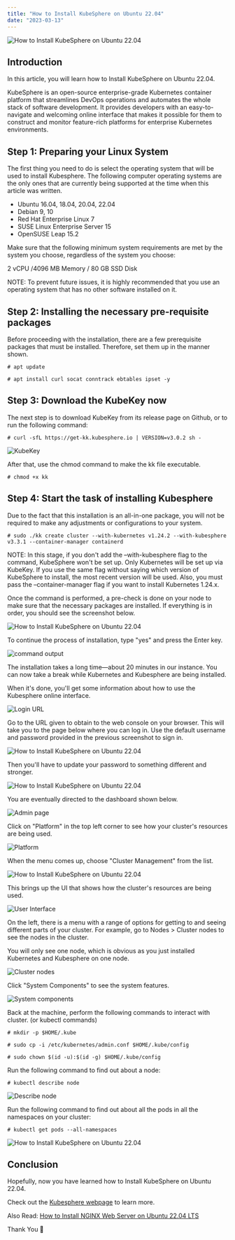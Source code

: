 ```yaml
---
title: "How to Install KubeSphere on Ubuntu 22.04"
date: "2023-03-13"
---
```


![How to Install KubeSphere on Ubuntu 22.04](images/How-to-Install-KubeSphere-on-Ubuntu-22.04_utho.jpg)

## Introduction

In this article, you will learn how to Install KubeSphere on Ubuntu 22.04.

KubeSphere is an open-source enterprise-grade Kubernetes container platform that streamlines DevOps operations and automates the whole stack of software development. It provides developers with an easy-to-navigate and welcoming online interface that makes it possible for them to construct and monitor feature-rich platforms for enterprise Kubernetes environments.

## Step 1: Preparing your Linux System

The first thing you need to do is select the operating system that will be used to install Kubesphere. The following computer operating systems are the only ones that are currently being supported at the time when this article was written.

- Ubuntu 16.04, 18.04, 20.04, 22.04
- Debian 9, 10
- Red Hat Enterprise Linux 7
- SUSE Linux Enterprise Server 15
- OpenSUSE Leap 15.2

Make sure that the following minimum system requirements are met by the system you choose, regardless of the system you choose:

2 vCPU /4096 MB Memory / 80 GB SSD Disk

NOTE: To prevent future issues, it is highly recommended that you use an operating system that has no other software installed on it.

## Step 2: Installing the necessary pre-requisite packages

Before proceeding with the installation, there are a few prerequisite packages that must be installed. Therefore, set them up in the manner shown.

```
# apt update

```

```
# apt install curl socat conntrack ebtables ipset -y

```

## Step 3: Download the KubeKey now

The next step is to download KubeKey from its release page on Github, or to run the following command:

```
# curl -sfL https://get-kk.kubesphere.io | VERSION=v3.0.2 sh -

```

![KubeKey](images/1-18.png)

After that, use the chmod command to make the kk file executable.

```
# chmod +x kk

```

## Step 4: Start the task of installing Kubesphere

Due to the fact that this installation is an all-in-one package, you will not be required to make any adjustments or configurations to your system.

```
# sudo ./kk create cluster --with-kubernetes v1.24.2 --with-kubesphere v3.3.1 --container-manager containerd

```

NOTE: In this stage, if you don't add the –with-kubesphere flag to the command, KubeSphere won't be set up. Only Kubernetes will be set up via KubeKey. If you use the same flag without saying which version of KubeSphere to install, the most recent version will be used. Also, you must pass the –container-manager flag if you want to install Kubernetes 1.24.x.

Once the command is performed, a pre-check is done on your node to make sure that the necessary packages are installed. If everything is in order, you should see the screenshot below.

![How to Install KubeSphere on Ubuntu 22.04](images/2-14.png)

To continue the process of installation, type "yes" and press the Enter key.

![command output](images/3-13.png)

The installation takes a long time—about 20 minutes in our instance. You can now take a break while Kubernetes and Kubesphere are being installed.

When it's done, you'll get some information about how to use the Kubesphere online interface.

![Login URL](images/4-11.png)

Go to the URL given to obtain to the web console on your browser. This will take you to the page below where you can log in. Use the default username and password provided in the previous screenshot to sign in.

![How to Install KubeSphere on Ubuntu 22.04](images/5-13.png)

Then you'll have to update your password to something different and stronger.

![How to Install KubeSphere on Ubuntu 22.04](images/6-9.png)

You are eventually directed to the dashboard shown below.

![Admin page](images/7-8-1024x469.png)

Click on "Platform" in the top left corner to see how your cluster's resources are being used.

![Platform](images/8-7-1024x465.png)

When the menu comes up, choose "Cluster Management" from the list.

![How to Install KubeSphere on Ubuntu 22.04](images/9-7-1024x482.png)

This brings up the UI that shows how the cluster's resources are being used.

![User Interface](images/10-8-1024x475.png)

On the left, there is a menu with a range of options for getting to and seeing different parts of your cluster. For example, go to Nodes > Cluster nodes to see the nodes in the cluster.

You will only see one node, which is obvious as you just installed Kubernetes and Kubesphere on one node.

![Cluster nodes](images/11-4-1024x471.png)

Click "System Components" to see the system features.

![System components](images/12-6-1024x473.png)

Back at the machine, perform the following commands to interact with cluster. (or kubectl commands)

```
# mkdir -p $HOME/.kube

```

```
# sudo cp -i /etc/kubernetes/admin.conf $HOME/.kube/config

```

```
# sudo chown $(id -u):$(id -g) $HOME/.kube/config

```

Run the following command to find out about a node:

```
# kubectl describe node

```

![Describe node](images/13-6.png)

Run the following command to find out about all the pods in all the namespaces on your cluster:

```
# kubectl get pods --all-namespaces

```

![How to Install KubeSphere on Ubuntu 22.04](images/14-5.png)

## Conclusion

Hopefully, now you have learned how to Install KubeSphere on Ubuntu 22.04.

Check out the [Kubesphere webpage](https://kubesphere.io/) to learn more.

Also Read: [How to Install NGINX Web Server on Ubuntu 22.04 LTS](https://utho.com/docs/tutorial/how-to-install-nginx-web-server-on-ubuntu-22-04-lts/)

Thank You 🙂
